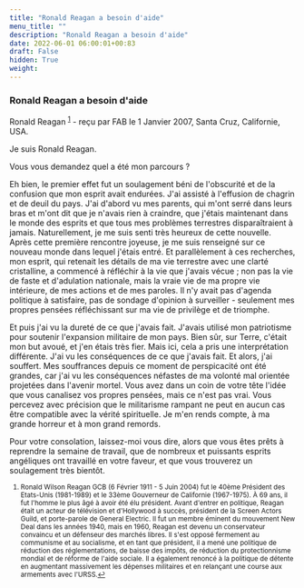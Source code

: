 ```yaml
---
title: "Ronald Reagan a besoin d'aide"
menu_title: ""
description: "Ronald Reagan a besoin d'aide"
date: 2022-06-01 06:00:01+00:83
draft: False
hidden: True
weight:
---
```

### Ronald Reagan a besoin d'aide

Ronald Reagan <sup id="a1">[1](#f1)</sup> - reçu par FAB le 1 Janvier 2007, Santa Cruz, Californie, USA.

Je suis Ronald Reagan.

Vous vous demandez quel a été mon parcours ?

Eh bien, le premier effet fut un soulagement béni de l'obscurité et de la confusion que mon esprit avait endurées. J'ai assisté à l'effusion de chagrin et de deuil du pays. J'ai d'abord vu mes parents, qui m'ont serré dans leurs bras et m'ont dit que je n'avais rien à craindre, que j'étais maintenant dans le monde des esprits et que tous mes problèmes terrestres disparaîtraient à jamais. Naturellement, je me suis senti très heureux de cette nouvelle. Après cette première rencontre joyeuse, je me suis renseigné sur ce nouveau monde dans lequel j'étais entré. Et parallèlement à ces recherches, mon esprit, qui retenait les détails de ma vie terrestre avec une clarté cristalline, a commencé à réfléchir à la vie que j'avais vécue ; non pas la vie de faste et d'adulation nationale, mais la vraie vie de ma propre vie intérieure, de mes actions et de mes paroles. Il n'y avait pas d'agenda politique à satisfaire, pas de sondage d'opinion à surveiller - seulement mes propres pensées réfléchissant sur ma vie de privilège et de triomphe.

Et puis j'ai vu la dureté de ce que j'avais fait. J'avais utilisé mon patriotisme pour soutenir l'expansion militaire de mon pays. Bien sûr, sur Terre, c'était mon but avoué, et j'en étais très fier. Mais ici, cela a pris une interprétation différente. J'ai vu les conséquences de ce que j'avais fait. Et alors, j'ai souffert. Mes souffrances depuis ce moment de perspicacité ont été grandes, car j'ai vu les conséquences néfastes de ma volonté mal orientée projetées dans l'avenir mortel. Vous avez dans un coin de votre tête l'idée que vous canalisez vos propres pensées, mais ce n'est pas vrai. Vous percevez avec précision que le militarisme rampant ne peut en aucun cas être compatible avec la vérité spirituelle. Je m'en rends compte, à ma grande horreur et à mon grand remords.

Pour votre consolation, laissez-moi vous dire, alors que vous êtes prêts à reprendre la semaine de travail, que de nombreux et puissants esprits angéliques ont travaillé en votre faveur, et que vous trouverez un soulagement très bientôt.
<small>

1. <large id="f1"> Ronald Wilson Reagan GCB (6 Février 1911 - 5 Juin 2004) fut le 40ème Président des Etats-Unis (1981-1989) et le 33ème Gouverneur de Californie (1967-1975). À 69 ans, il fut l'homme le plus âgé à avoir été élu président. Avant d'entrer en politique, Reagan était un acteur de télévision et d'Hollywood à succès, président de la Screen Actors Guild, et porte-parole de General Electric. Il fut un membre éminent du mouvement New Deal dans les années 1940, mais en 1960, Reagan est devenu un conservateur convaincu et un défenseur des marchés libres. Il s'est opposé fermement au communisme et au socialisme, et en tant que président, il a mené une politique de réduction des réglementations, de baisse des impôts, de réduction du protectionnisme mondial et de réforme de l'aide sociale. Il a également renoncé à la politique de détente en augmentant massivement les dépenses militaires et en relançant une course aux armements avec l'URSS.[↩](#a1)
